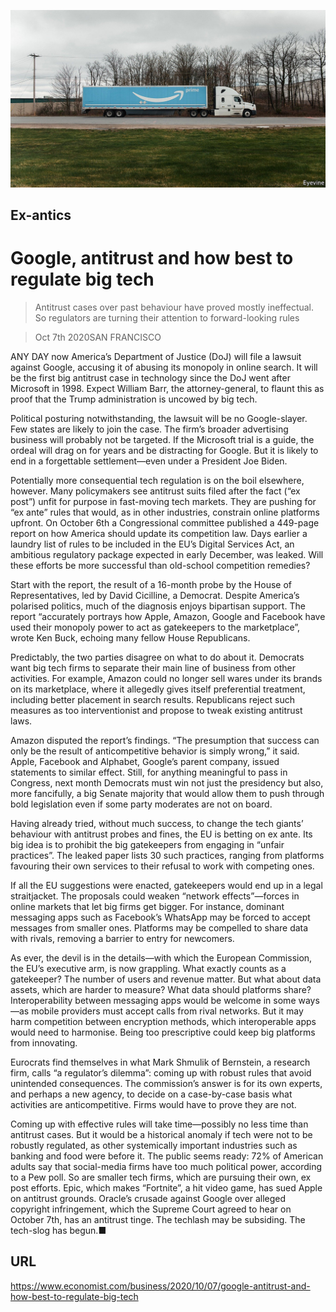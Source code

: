 ![](./images/20201010_WBP502.jpg)

## Ex-antics

# Google, antitrust and how best to regulate big tech

> Antitrust cases over past behaviour have proved mostly ineffectual. So regulators are turning their attention to forward-looking rules

> Oct 7th 2020SAN FRANCISCO

ANY DAY now America’s Department of Justice (DoJ) will file a lawsuit against Google, accusing it of abusing its monopoly in online search. It will be the first big antitrust case in technology since the DoJ went after Microsoft in 1998. Expect William Barr, the attorney-general, to flaunt this as proof that the Trump administration is uncowed by big tech.

Political posturing notwithstanding, the lawsuit will be no Google-slayer. Few states are likely to join the case. The firm’s broader advertising business will probably not be targeted. If the Microsoft trial is a guide, the ordeal will drag on for years and be distracting for Google. But it is likely to end in a forgettable settlement—even under a President Joe Biden.

Potentially more consequential tech regulation is on the boil elsewhere, however. Many policymakers see antitrust suits filed after the fact (“ex post”) unfit for purpose in fast-moving tech markets. They are pushing for “ex ante” rules that would, as in other industries, constrain online platforms upfront. On October 6th a Congressional committee published a 449-page report on how America should update its competition law. Days earlier a laundry list of rules to be included in the EU’s Digital Services Act, an ambitious regulatory package expected in early December, was leaked. Will these efforts be more successful than old-school competition remedies?

Start with the report, the result of a 16-month probe by the House of Representatives, led by David Cicilline, a Democrat. Despite America’s polarised politics, much of the diagnosis enjoys bipartisan support. The report “accurately portrays how Apple, Amazon, Google and Facebook have used their monopoly power to act as gatekeepers to the marketplace”, wrote Ken Buck, echoing many fellow House Republicans.

Predictably, the two parties disagree on what to do about it. Democrats want big tech firms to separate their main line of business from other activities. For example, Amazon could no longer sell wares under its brands on its marketplace, where it allegedly gives itself preferential treatment, including better placement in search results. Republicans reject such measures as too interventionist and propose to tweak existing antitrust laws.

Amazon disputed the report’s findings. “The presumption that success can only be the result of anticompetitive behavior is simply wrong,” it said. Apple, Facebook and Alphabet, Google’s parent company, issued statements to similar effect. Still, for anything meaningful to pass in Congress, next month Democrats must win not just the presidency but also, more fancifully, a big Senate majority that would allow them to push through bold legislation even if some party moderates are not on board.

Having already tried, without much success, to change the tech giants’ behaviour with antitrust probes and fines, the EU is betting on ex ante. Its big idea is to prohibit the big gatekeepers from engaging in “unfair practices”. The leaked paper lists 30 such practices, ranging from platforms favouring their own services to their refusal to work with competing ones.

If all the EU suggestions were enacted, gatekeepers would end up in a legal straitjacket. The proposals could weaken “network effects”—forces in online markets that let big firms get bigger. For instance, dominant messaging apps such as Facebook’s WhatsApp may be forced to accept messages from smaller ones. Platforms may be compelled to share data with rivals, removing a barrier to entry for newcomers.

As ever, the devil is in the details—with which the European Commission, the EU’s executive arm, is now grappling. What exactly counts as a gatekeeper? The number of users and revenue matter. But what about data assets, which are harder to measure? What data should platforms share? Interoperability between messaging apps would be welcome in some ways—as mobile providers must accept calls from rival networks. But it may harm competition between encryption methods, which interoperable apps would need to harmonise. Being too prescriptive could keep big platforms from innovating.

Eurocrats find themselves in what Mark Shmulik of Bernstein, a research firm, calls “a regulator’s dilemma”: coming up with robust rules that avoid unintended consequences. The commission’s answer is for its own experts, and perhaps a new agency, to decide on a case-by-case basis what activities are anticompetitive. Firms would have to prove they are not.

Coming up with effective rules will take time—possibly no less time than antitrust cases. But it would be a historical anomaly if tech were not to be robustly regulated, as other systemically important industries such as banking and food were before it. The public seems ready: 72% of American adults say that social-media firms have too much political power, according to a Pew poll. So are smaller tech firms, which are pursuing their own, ex post efforts. Epic, which makes “Fortnite”, a hit video game, has sued Apple on antitrust grounds. Oracle’s crusade against Google over alleged copyright infringement, which the Supreme Court agreed to hear on October 7th, has an antitrust tinge. The techlash may be subsiding. The tech-slog has begun.■

## URL

https://www.economist.com/business/2020/10/07/google-antitrust-and-how-best-to-regulate-big-tech
